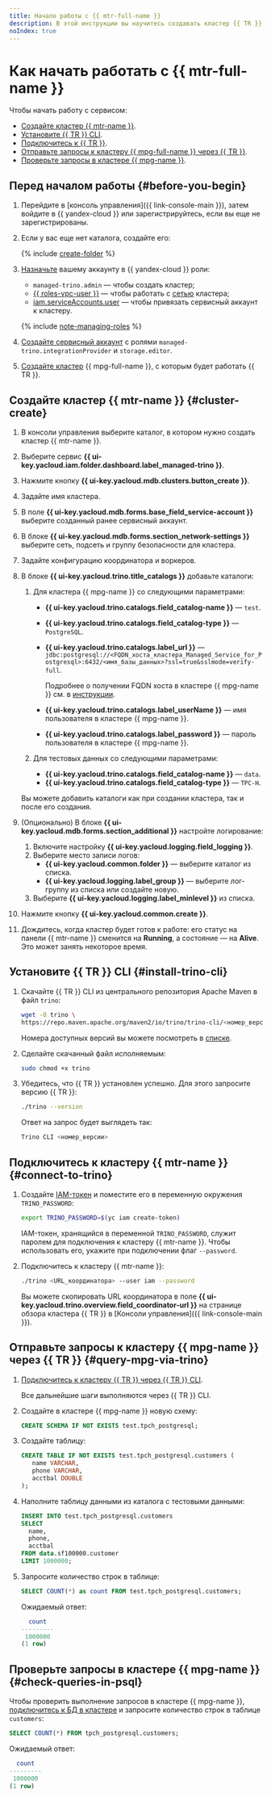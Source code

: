 ```yaml
---
title: Начало работы с {{ mtr-full-name }}
description: В этой инструкции вы научитесь создавать кластер {{ TR }} и подключаться к нему.
noIndex: true
---
```


# Как начать работать с {{ mtr-full-name }}

Чтобы начать работу с сервисом:
* [Создайте кластер {{ mtr-name }}](#cluster-create).
* [Установите {{ TR }} CLI](#install-trino-cli).
* [Подключитесь к {{ TR }}](#connect).
* [Отправьте запросы к кластеру {{ mpg-full-name }} через {{ TR }}](#query-mpg-via-trino).
* [Проверьте запросы в кластере {{ mpg-name }}](#check-queries-in-psql).

## Перед началом работы {#before-you-begin}

1. Перейдите в [консоль управления]({{ link-console-main }}), затем войдите в {{ yandex-cloud }} или зарегистрируйтесь, если вы еще не зарегистрированы.

1. Если у вас еще нет каталога, создайте его:

   {% include [create-folder](../_includes/create-folder.md) %}

1. [Назначьте](../iam/operations/roles/grant.md) вашему аккаунту в {{ yandex-cloud }} роли:

    * `managed-trino.admin` — чтобы создать кластер;
    * [{{ roles-vpc-user }}](../vpc/security/index.md#vpc-user) — чтобы работать с [сетью](../vpc/concepts/network.md#network) кластера;
    * [iam.serviceAccounts.user](../iam/security/index.md#iam-serviceAccounts-user) — чтобы привязать сервисный аккаунт к кластеру.

    {% include [note-managing-roles](../_includes/mdb/note-managing-roles.md) %}

1. [Создайте сервисный аккаунт](../iam/operations/sa/create.md#create-sa) с ролями `managed-trino.integrationProvider` и `storage.editor`.    

1. [Создайте кластер](../managed-postgresql/operations/cluster-create.md#create-cluster) {{ mpg-full-name }}, с которым будет работать {{ TR }}.

## Создайте кластер {{ mtr-name }} {#cluster-create}

1. В консоли управления выберите каталог, в котором нужно создать кластер {{ mtr-name }}.
1. Выберите сервис **{{ ui-key.yacloud.iam.folder.dashboard.label_managed-trino }}**.
1. Нажмите кнопку **{{ ui-key.yacloud.mdb.clusters.button_create }}**.
1. Задайте имя кластера.
1. В поле **{{ ui-key.yacloud.mdb.forms.base_field_service-account }}** выберите созданный ранее сервисный аккаунт.
1. В блоке **{{ ui-key.yacloud.mdb.forms.section_network-settings }}** выберите сеть, подсеть и группу безопасности для кластера.
1. Задайте конфигурацию координатора и воркеров.
1. В блоке **{{ ui-key.yacloud.trino.title_catalogs }}** добавьте каталоги:

   1. Для кластера {{ mpg-name }} со следующими параметрами:
       * **{{ ui-key.yacloud.trino.catalogs.field_catalog-name }}** — `test`.
       * **{{ ui-key.yacloud.trino.catalogs.field_catalog-type }}** — `PostgreSQL`.
       * **{{ ui-key.yacloud.trino.catalogs.label_url }}** — `jdbc:postgresql://<FQDN_хоста_кластера_Managed_Service_for_Postgresql>:6432/<имя_базы_данных>?ssl=true&sslmode=verify-full`.

           Подробнее о получении FQDN хоста в кластере {{ mpg-name }} см. в [инструкции](../managed-postgresql/operations/connect.md#fqdn).

       * **{{ ui-key.yacloud.trino.catalogs.label_userName }}** — имя пользователя в кластере {{ mpg-name }}.
       * **{{ ui-key.yacloud.trino.catalogs.label_password }}** — пароль пользователя в кластере {{ mpg-name }}.

   1. Для тестовых данных со следующими параметрами:
       * **{{ ui-key.yacloud.trino.catalogs.field_catalog-name }}** — `data`.
       * **{{ ui-key.yacloud.trino.catalogs.field_catalog-type }}** — `TPC-H`.
   
   Вы можете добавить каталоги как при создании кластера, так и после его создания.

1. (Опционально) В блоке **{{ ui-key.yacloud.mdb.forms.section_additional }}** настройте логирование:

   1. Включите настройку **{{ ui-key.yacloud.logging.field_logging }}**.
   1. Выберите место записи логов:
       * **{{ ui-key.yacloud.common.folder }}** — выберите каталог из списка.
       * **{{ ui-key.yacloud.logging.label_group }}** — выберите лог-группу из списка или создайте новую.
   1. Выберите **{{ ui-key.yacloud.logging.label_minlevel }}** из списка.

1. Нажмите кнопку **{{ ui-key.yacloud.common.create }}**.
1. Дождитесь, когда кластер будет готов к работе: его статус на панели {{ mtr-name }} сменится на **Running**, а состояние — на **Alive**. Это может занять некоторое время.

## Установите {{ TR }} CLI {#install-trino-cli}

1. Скачайте {{ TR }} CLI из центрального репозитория Apache Maven в файл `trino`:

   ```bash
   wget -O trino \
   https://repo.maven.apache.org/maven2/io/trino/trino-cli/<номер_версии>/trino-cli-<номер_версии>-executable.jar
   ```

   Номера доступных версий вы можете посмотреть в [списке](https://repo.maven.apache.org/maven2/io/trino/trino-cli/).

1. Сделайте скачанный файл исполняемым:

   ```bash
   sudo chmod +x trino
   ```

1. Убедитесь, что {{ TR }} установлен успешно. Для этого запросите версию {{ TR }}:

   ```bash
   ./trino --version
   ```

   Ответ на запрос будет выглядеть так:

   ```bash
   Trino CLI <номер_версии>
   ```
## Подключитесь к кластеру {{ mtr-name }} {#connect-to-trino}

1. Создайте [IAM-токен](../iam/concepts/authorization/iam-token.md) и поместите его в переменную окружения `TRINO_PASSWORD`:

   ```bash
   export TRINO_PASSWORD=$(yc iam create-token)
   ```

   IAM-токен, хранящийся в переменной `TRINO_PASSWORD`, служит паролем для подключения к кластеру {{ mtr-name }}. Чтобы использовать его, укажите при подключении флаг `--password`.

1. Подключитесь к кластеру {{ mtr-name }}:

   ```bash
   ./trino <URL_координатора> --user iam --password
   ```

   Вы можете скопировать URL координатора в поле **{{ ui-key.yacloud.trino.overview.field_coordinator-url }}** на странице обзора кластера {{ TR }} в [Консоли управления]({{ link-console-main }}).

## Отправьте запросы к кластеру {{ mpg-name }} через {{ TR }} {#query-mpg-via-trino}

1. [Подключитесь к кластеру {{ TR }} через {{ TR }} CLI](#connect-to-trino).

   Все дальнейшие шаги выполняются через {{ TR }} CLI.

1. Создайте в кластере {{ mpg-name }} новую схему:

   ```sql
   CREATE SCHEMA IF NOT EXISTS test.tpch_postgresql;
   ```

1. Создайте таблицу:

   ```sql
   CREATE TABLE IF NOT EXISTS test.tpch_postgresql.customers (
      name VARCHAR,
      phone VARCHAR,
      acctbal DOUBLE
   );
   ```

1. Наполните таблицу данными из каталога с тестовыми данными:

   ```sql
   INSERT INTO test.tpch_postgresql.customers
   SELECT
     name,
     phone,
     acctbal
   FROM data.sf100000.customer
   LIMIT 1000000;
   ```

1. Запросите количество строк в таблице:

   ```sql
   SELECT COUNT(*) as count FROM test.tpch_postgresql.customers;
   ```

   Ожидаемый ответ:

   ```sql
     count  
   ---------
    1000000 
   (1 row)
   ```

## Проверьте запросы в кластере {{ mpg-name }} {#check-queries-in-psql}

Чтобы проверить выполнение запросов в кластере {{ mpg-name }}, [подключитесь к БД в кластере](../managed-postgresql/operations/connect.md) и запросите количество строк в таблице `customers`:

```sql
SELECT COUNT(*) FROM tpch_postgresql.customers;
```

Ожидаемый ответ:

```sql
  count  
---------
 1000000
(1 row)

```

